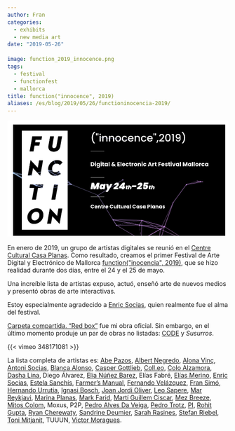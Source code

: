 ```yaml
---
author: Fran
categories:
  - exhibits
  - new media art
date: "2019-05-26"

image: function_2019_innocence.png
tags:
  - festival
  - functionfest
  - mallorca
title: function("innocence", 2019)
aliases: /es/blog/2019/05/26/functioninocencia-2019/
---
```

![function_2019_innocence.png](function_2019_innocence.png)

En enero de 2019, un grupo de artistas digitales se reunió en el [Centre Cultural Casa Planas](http://www.casaplanas.org/). Como resultado, creamos el primer Festival de Arte Digital y Electrónico de Mallorca [function("inocencia", 2019)](http://2019.functionfest.com/en/function_home_eng/), que se hizo realidad durante dos días, entre el 24 y el 25 de mayo.

Una increíble lista de artistas expuso, actuó, enseñó arte de nuevos medios y presentó obras de arte interactivas.

Estoy especialmente agradecido a [Enric Socias](https://www.enricsocias.net/), quien realmente fue el alma del festival.

[Carpeta compartida. “Red box”](https://fransimo.info/blog/2016/05/07/shared-folder-red-box/) fue mi obra oficial. Sin embargo, en el último momento produje un par de obras no listadas: [CODE](https://fransimo.info/blog/2019/05/29/code-by-r-mutt/) y *Susurros*.

{{< vimeo 348171081 >}}

La lista completa de artistas es: [Abe Pazos](https://hamoid.com/), [Albert Negredo](http://albertnegredo.net/), [Alona Vinç](https://alonavinc.net/), [Antoni Socias](http://antonisocias.es/), [Blanca Alonso](https://www.blancaalonso.com/), [Casper Gottlieb](https://co-dependent.bandcamp.com/album/code616), [Coll.eo](https://colleo.org/), [Colo Alzamora](https://www.instagram.com/colo.alzamora/), [Dasha Lina](http://dashailina.com/), Diego Álvarez, [Elia Núñez Barez](http://www.elianunezbarez.com/), Elías Fabré, [Elías Merino](http://www.eliasmerino.com/), [Enric Socias](https://www.enricsocias.net/), [Estela Sanchís](https://estelasanchis.com/), [Farmer’s Manual](https://farmersmanual.bandcamp.com/), [Fernando Velázquez](https://www.seditionart.com/fernando-velazquez), [Fran Simó](https://fransimo.info/), [Hernando Urrutia](https://digital-art-video-hernando-urrutia.webnode.pt/), [Ignasi Bosch](http://ignaciobosch.com/), [Joan Jordi Oliver](https://joanjordioliver.com/), [Leo Sapere](https://www.youtube.com/channel/UC7UeYDm7NtCsdPR5Ltyy5iw), [Mar Reykjavi](https://vimeo.com/user10339902), [Marina Planas](https://en.marinaplanasantich.com/), [Mark Farid](https://www.markfarid.com/), [Martí Guillem Ciscar](https://marti-net.blogspot.com/), [Mez Breeze](http://mezbreezedesign.com/), [Mitos Colom](https://vimeo.com/mitoscolom), Moxus, P2P, [Pedro Alves Da Veiga](https://pedroveiga.com/), [Pedro Trotz](http://pedrotrotz.com/), [PI](https://www.facebook.com/musicaPi/), [Rohit Gupta](http://rohitg.in/portfolio/), [Ryan Cherewaty](http://ryancherewaty.com/), [Sandrine Deumier](http://sandrinedeumier.com/), [Sarah Rasines](https://sarahrasines.com/), [Stefan Riebel](http://stefanriebel.de/), [Toni Mitjanit](https://coderspaghetti.wordpress.com/), TUUUN, [Victor Moragues](https://victormoragues.bandcamp.com/releases).

